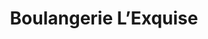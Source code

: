 ---
title: "Boulangerie L’Exquise"
url: /ploneour-lanvern/boulangerie-lexquise/
shop: boulangerie
---